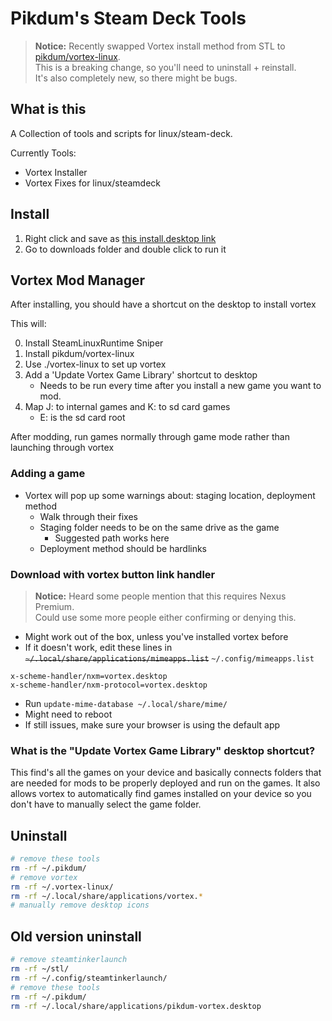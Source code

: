 # Pikdum's Steam Deck Tools

> **Notice:** Recently swapped Vortex install method from STL to [pikdum/vortex-linux](https://github.com/pikdum/vortex-linux).  
> This is a breaking change, so you'll need to uninstall + reinstall.  
> It's also completely new, so there might be bugs.  

## What is this

A Collection of tools and scripts for linux/steam-deck. 

Currently Tools:
- Vortex Installer
- Vortex Fixes for linux/steamdeck

## Install

1. Right click and save as [this install.desktop link](https://raw.githubusercontent.com/pikdum/steam-deck/master/install.desktop)
2. Go to downloads folder and double click to run it

## Vortex Mod Manager

After installing, you should have a shortcut on the desktop to install vortex

This will:

0. Install SteamLinuxRuntime Sniper
1. Install pikdum/vortex-linux
2. Use ./vortex-linux to set up vortex
3. Add a 'Update Vortex Game Library' shortcut to desktop
   * Needs to be run every time after you install a new game you want to mod.
4. Map J: to internal games and K: to sd card games
   * E: is the sd card root

After modding, run games normally through game mode rather than launching through vortex

### Adding a game

* Vortex will pop up some warnings about: staging location, deployment method
   * Walk through their fixes
   * Staging folder needs to be on the same drive as the game
     * Suggested path works here
   * Deployment method should be hardlinks

### Download with vortex button link handler

> **Notice:** Heard some people mention that this requires Nexus Premium.  
> Could use some more people either confirming or denying this.  

* Might work out of the box, unless you've installed vortex before
* If it doesn't work, edit these lines in ~~`~/.local/share/applications/mimeapps.list`~~ `~/.config/mimeapps.list`
```
x-scheme-handler/nxm=vortex.desktop
x-scheme-handler/nxm-protocol=vortex.desktop
```
* Run `update-mime-database ~/.local/share/mime/`
* Might need to reboot
* If still issues, make sure your browser is using the default app

### What is the "Update Vortex Game Library" desktop shortcut?

This find's all the games on your device and basically connects folders that are needed for mods to be properly deployed and run on the games.
It also allows vortex to automatically find games installed on your device so you don't have to manually select the game folder.

## Uninstall

```bash
# remove these tools
rm -rf ~/.pikdum/
# remove vortex
rm -rf ~/.vortex-linux/
rm -rf ~/.local/share/applications/vortex.*
# manually remove desktop icons
```

## Old version uninstall

```bash
# remove steamtinkerlaunch
rm -rf ~/stl/
rm -rf ~/.config/steamtinkerlaunch/
# remove these tools
rm -rf ~/.pikdum/
rm -rf ~/.local/share/applications/pikdum-vortex.desktop
```

